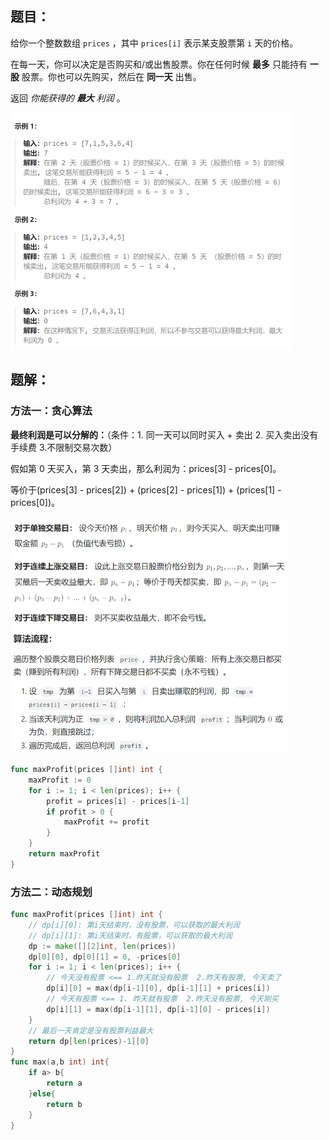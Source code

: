 ## 题目：

给你一个整数数组 `prices` ，其中 `prices[i]` 表示某支股票第 `i` 天的价格。

在每一天，你可以决定是否购买和/或出售股票。你在任何时候 **最多** 只能持有 **一股** 股票。你也可以先购买，然后在 **同一天** 出售。

返回 *你能获得的 **最大** 利润* 。

<img src="3-122.买卖股票的最佳时机II.assets/image-20240226214156299.png" alt="image-20240226214156299" style="zoom:50%;" />

## 题解：

### 方法一：贪心算法

**最终利润是可以分解的：**（条件：1. 同一天可以同时买入 + 卖出    2. 买入卖出没有手续费  3.不限制交易次数）

假如第 0 天买入，第 3 天卖出，那么利润为：prices[3] - prices[0]。

等价于(prices[3] - prices[2]) + (prices[2] - prices[1]) + (prices[1] - prices[0])。

<img src="3-122.买卖股票的最佳时机II.assets/image-20240226220107633.png" alt="image-20240226220107633" style="zoom:50%;" />

<img src="3-122.买卖股票的最佳时机II.assets/image-20240226220139020.png" alt="image-20240226220139020" style="zoom:50%;" />



```go
func maxProfit(prices []int) int {
    maxProfit := 0
    for i := 1; i < len(prices); i++ {
        profit = prices[i] - prices[i-1]
        if profit > 0 {
            maxProfit += profit
        }
    }
    return maxProfit
}
```



### 方法二：动态规划

```go
func maxProfit(prices []int) int {
    // dp[i][0]: 第i天结束时，没有股票，可以获取的最大利润
    // dp[i][1]: 第i天结束时，有股票，可以获取的最大利润
    dp := make([][2]int, len(prices))
    dp[0][0], dp[0][1] = 0, -prices[0]
    for i := 1; i < len(prices); i++ {
        // 今天没有股票 <== 1.昨天就没有股票  2.昨天有股票, 今天卖了
        dp[i][0] = max(dp[i-1][0], dp[i-1][1] + prices[i])  
        // 今天有股票 <== 1. 昨天就有股票  2.昨天没有股票, 今天刚买
        dp[i][1] = max(dp[i-1][1], dp[i-1][0] - prices[i])  
    }
    // 最后一天肯定是没有股票利益最大
    return dp[len(prices)-1][0]
}
func max(a,b int) int{
    if a> b{
        return a
    }else{
        return b
    }
}
```

